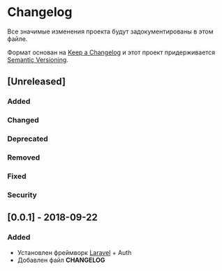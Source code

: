 # Changelog
Все значимые изменения проекта будут задокументированы в этом файле.

Формат основан на [Keep a Changelog](http://keepachangelog.com/ru/1.0.0/)
и этот проект придерживается [Semantic Versioning](http://semver.org/spec/v2.0.0.html).

## [Unreleased]

### Added

### Changed

### Deprecated

### Removed

### Fixed

### Security

## [0.0.1] - 2018-09-22
### Added
- Установлен фреймворк [Laravel](https://laravel.com) + Auth
- Добавлен файл **CHANGELOG**